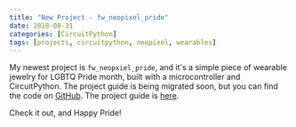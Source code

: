 ```yaml
---
title: "New Project - fw_neopixel_pride"
date: 2018-08-31
categories: [CircuitPython]
tags: [projects, circuitpython, neopixel, wearables]
---
```


My newest project is `fw_neopxiel_pride`, and it's a simple piece of
wearable jewelry for LGBTQ Pride month, built with a microcontroller and
CircuitPython. The project guide is being migrated soon, but you can
find the code on [GitHub][github]. The project guide is [here][guide].

Check it out, and Happy Pride!

[github]: https://github.com/tammymakesthings/fw_neopixel_pride
[guide]: https://tammymakesthings.github.io/projects/fw_neopixel_pride
